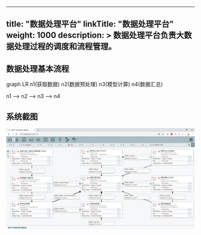 
---
title: "数据处理平台"
linkTitle: "数据处理平台"
weight: 1000
description: >
  数据处理平台负责大数据处理过程的调度和流程管理。
---

## 数据处理基本流程

<div class="mermaid">
graph LR
  n1(获取数据)
  n2(数据预处理)
  n3(模型计算)
  n4(数据汇总)
  
  n1 --> n2 --> n3 --> n4
</div>



## 系统截图

![](./img/data-flow-01.png)
